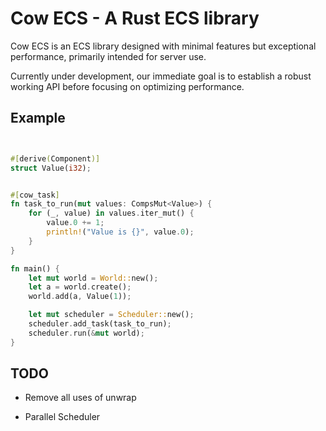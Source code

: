 
# Cow ECS - A Rust ECS library

Cow ECS is an ECS library designed with minimal features but exceptional performance, primarily intended for server use. 

Currently under development, our immediate goal is to establish a robust working API before focusing on optimizing performance.


 


## Example

```Rust


#[derive(Component)]
struct Value(i32);


#[cow_task]
fn task_to_run(mut values: CompsMut<Value>) {
    for (_, value) in values.iter_mut() {
        value.0 += 1;
        println!("Value is {}", value.0);
    }
}

fn main() {
    let mut world = World::new();
    let a = world.create();
    world.add(a, Value(1));

    let mut scheduler = Scheduler::new();
    scheduler.add_task(task_to_run);
    scheduler.run(&mut world);
}

```


## TODO

- Remove all uses of unwrap

- Parallel Scheduler



